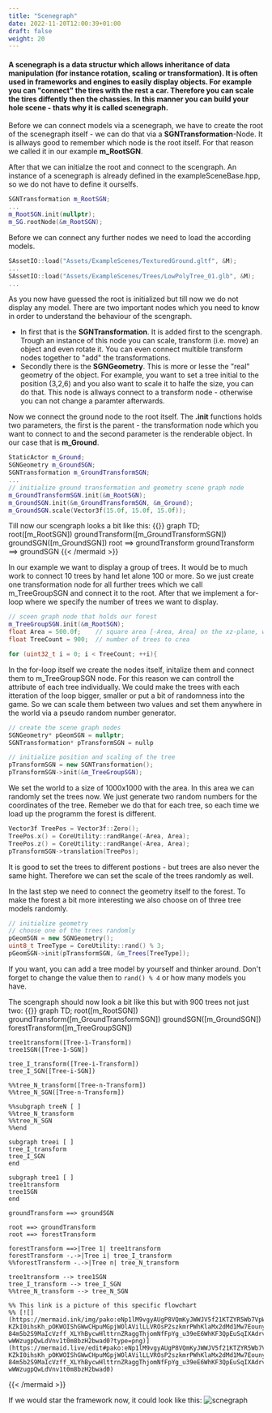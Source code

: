 ```yaml
---
title: "Scenegraph"
date: 2022-11-20T12:00:39+01:00
draft: false
weight: 20
---
```


#### A scenegraph is a data structur which allows inheritance of data manipulation (for instance rotation, scaling or transformation). It is often used in frameworks and engines to easily display objects. For example you can "connect" the tires with the rest a car. Therefore you can scale the tires diffently then the chassies. In this manner you can build your hole scene - thats why it is called scenegraph.

Before we can connect models via a scenegraph, we have to create the root of the scenegraph itself - we can do that via a **SGNTransformation**-Node. It is allways good to remember which node is the root itself. For that reason we called it in our example **m_RootSGN**.

After that we can initialze the root and connect to the scengraph. An instance of a scenegraph is already defined in the exampleSceneBase.hpp, so we do not have to define it ourselfs. 

```cpp
SGNTransformation m_RootSGN;
...
m_RootSGN.init(nullptr);
m_SG.rootNode(&m_RootSGN);
```

Before we can connect any further nodes we need to load the according models. 

```cpp
SAssetIO::load("Assets/ExampleScenes/TexturedGround.gltf", &M);
...
SAssetIO::load("Assets/ExampleScenes/Trees/LowPolyTree_01.glb", &M);
...
```
As you now have guessed the root is initialized but till now we do not display any model. 
There are two important nodes which you need to know in order to understand the behaviour of the scengraph. 

- In first that is the **SGNTransformation**. It is added first to the scengraph. Trough an instance of this node you can scale, transform (i.e. move) an object and even rotate it. You can even connect multible transform nodes together to "add" the transformations. 
- Secondly there is the **SGNGeometry**. This is more or lesse the "real" geometry of the object. For example, you want to set a tree initial to the position (3,2,6) and you also want to scale it to halfe the size, you can do that. This node is allways connect to a transform node - otherwise you can not change a paramter afterwards. 

Now we connect the ground node to the root itself. The **.init** functions holds two parameters, the first is the parent - the transformation node which you want to connect to and the second parameter is the renderable object. In our case that is **m_Ground**.

```cpp
StaticActor m_Ground;
SGNGeometry m_GroundSGN;
SGNTransformation m_GroundTransformSGN;
...
// initialize ground transformation and geometry scene graph node
m_GroundTransformSGN.init(&m_RootSGN);
m_GroundSGN.init(&m_GroundTransformSGN, &m_Ground);
m_GroundSGN.scale(Vector3f(15.0f, 15.0f, 15.0f));
```
Till now our scengraph looks a bit like this: 
{{<mermaid align="middle">}}
graph TD;
    root([m_RootSGN])
    groundTransform([m_GroundTransformSGN])
    groundSGN([m_GroundSGN])
    root ==> groundTransform
    groundTransform ==> groundSGN 
{{< /mermaid >}}

In our example we want to display a group of trees. It would be to much work to connect 10 trees by hand let alone 100 or more. So we just create one transformation node for all further trees which we call m_TreeGroupSGN and connect it to the root. After that we implement a for-loop where we specify the number of trees we want to display. 

```cpp
// sceen graph node that holds our forest
m_TreeGroupSGN.init(&m_RootSGN);
float Area = 500.0f;	// square area [-Area, Area] on the xz-plane, where trees are planted
float TreeCount = 900;	// number of trees to crea

for (uint32_t i = 0; i < TreeCount; ++i){
```

In the for-loop itself we create the nodes itself, initalize them and connect them to m_TreeGroupSGN node. For this reason we can controll the attribute of each tree individually. We could make the trees with each itteration of the loop bigger, smaller or put a bit of randomness into the game. So we can scale them between two values and set them anywhere in the world via a pseudo random number generator.

```cpp
// create the scene graph nodes
SGNGeometry* pGeomSGN = nullptr;
SGNTransformation* pTransformSGN = nullp

// initialize position and scaling of the tree
pTransformSGN = new SGNTransformation();
pTransformSGN->init(&m_TreeGroupSGN);
```

We set the world to a size of 1000x1000 with the area. In this area we can randomly set the trees now. We just generate two random numbers for the coordinates of the tree. Remeber we do that for each tree, so each time we load up the programm the forest is different. 

```cpp
Vector3f TreePos = Vector3f::Zero();
TreePos.x() = CoreUtility::randRange(-Area, Area);
TreePos.z() = CoreUtility::randRange(-Area, Area);
pTransformSGN->translation(TreePos);
```

It is good to set the trees to different postions - but trees are also never the same hight. Therefore we can set the scale of the trees randomly as well. 

In the last step we need to connect the geometry itself to the forest. To make the forest a bit more interesting we also choose on of three tree models randomly. 

```cpp
// initialize geometry
// choose one of the trees randomly
pGeomSGN = new SGNGeometry();
uint8_t TreeType = CoreUtility::rand() % 3;
pGeomSGN->init(pTransformSGN, &m_Trees[TreeType]);
```

If you want, you can add a tree model by yourself and thinker around. Don't forget to change the value then to `rand() % 4` or how many models you have. 

The scengraph should now look a bit like this but with 900 trees not just two: 
{{<mermaid align="middle">}}
    graph TD;
    root([m_RootSGN])
    groundTransform([m_GroundTransformSGN])
    groundSGN([m_GroundSGN])
    forestTransform([m_TreeGroupSGN])
    
    tree1transform([Tree-1-Transform])
    tree1SGN([Tree-1-SGN])
    
    tree_I_transform([Tree-i-Transform])
    tree_I_SGN([Tree-i-SGN])
    
    %%tree_N_transform([Tree-n-Transform])
    %%tree_N_SGN([Tree-n-Transform])

    %%subgraph treeN [ ]
    %%tree_N_transform
    %%tree_N_SGN
    %%end

    subgraph treei [ ]
    tree_I_transform
    tree_I_SGN
    end

    subgraph tree1 [ ]
    tree1transform
    tree1SGN
    end

    groundTransform ==> groundSGN 

    root ==> groundTransform
    root ==> forestTransform

    forestTransform ==>|Tree 1| tree1transform
    forestTransform -.->|Tree i| tree_I_transform
    %%forestTransform -.->|Tree n| tree_N_transform

    tree1transform --> tree1SGN
    tree_I_transform --> tree_I_SGN
    %%tree_N_transform --> tree_N_SGN

    %% This link is a picture of this specific flowchart
    %% [![](https://mermaid.ink/img/pako:eNp1lM9vgyAUgP8VQmKyJWWJV5f21KTZYR5Wb7VpWGEtWQCDeFhq__eBigiqB388vvehjycPeJWEwgyCm8LVHRT791IAcygp9cuJX77M9XjIz699-KZkI0ihsKh_pOKWOIShGWwCHpuMGpjWOlAVilLLVROsP2szkmrPWhKlaMx2dMd1Mw7EounycYldbNllSG9jc1uSdFQ-84m5b2S9MaIcVzff_XLYhBycwHlttrnZRaggThjomNfFpYg_u39eE6WhKF3QpEuSqIXAdrvznQIcZftvMlSE8nE0aiKXHYUt2tqCg7RdfNmYR29oSGDtSpmSZD1JDEnBQi2VCiC0iyoVzzYi0zWZN4LHhi6AG8ip4pgR83c_bFoJ9Z1yWsLM3BKsfktYiqfhcKPl8U9cYaZVQzewqQjWdM-wWWzugpQwLdVnv1t0m8bzH2bwad0?type=png)](https://mermaid.live/edit#pako:eNp1lM9vgyAUgP8VQmKyJWWJV5f21KTZYR5Wb7VpWGEtWQCDeFhq__eBigiqB388vvehjycPeJWEwgyCm8LVHRT791IAcygp9cuJX77M9XjIz699-KZkI0ihsKh_pOKWOIShGWwCHpuMGpjWOlAVilLLVROsP2szkmrPWhKlaMx2dMd1Mw7EounycYldbNllSG9jc1uSdFQ-84m5b2S9MaIcVzff_XLYhBycwHlttrnZRaggThjomNfFpYg_u39eE6WhKF3QpEuSqIXAdrvznQIcZftvMlSE8nE0aiKXHYUt2tqCg7RdfNmYR29oSGDtSpmSZD1JDEnBQi2VCiC0iyoVzzYi0zWZN4LHhi6AG8ip4pgR83c_bFoJ9Z1yWsLM3BKsfktYiqfhcKPl8U9cYaZVQzewqQjWdM-wWWzugpQwLdVnv1t0m8bzH2bwad0)

{{< /mermaid >}}

If we would star the framework now, it could look like this:
![scnegraph](/scenegraph.JPG)


